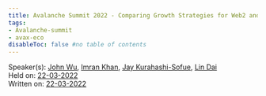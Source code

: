 ```yaml
---
title: Avalanche Summit 2022 - Comparing Growth Strategies for Web2 and Web3 Communities
tags:
- Avalanche-summit
- avax-eco
disableToc: false #no table of contents
---
```


Speaker(s): [John Wu](notes/John%20Wu.md), [Imran Khan](notes/Imran%20Khan.md), [Jay Kurahashi-Sofue](notes/Jay%20Kurahashi-Sofue.md), [Lin Dai](notes/Lin%20Dai.md)    
Held on: [22-03-2022](notes/22-03-2022.md)   
Written on: [22-03-2022](notes/22-03-2022.md)   